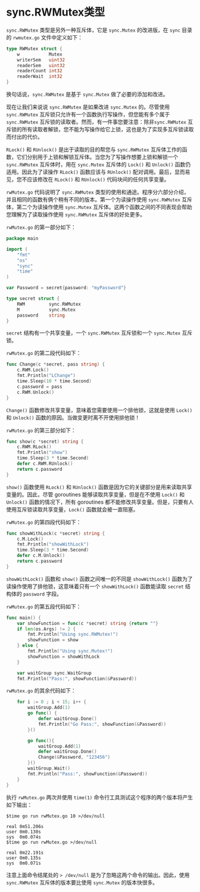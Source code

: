 # sync.RWMutex类型

`sync.RWMutex` 类型是另外一种互斥体，它是 `sync.Mutex` 的改进版，在 `sync` 目录的 `rwmutex.go` 文件中定义如下：

```go
type RWMutex struct {
    w           Mutex
    writerSem   uint32
    readerSem   uint32
    readerCount int32
    readerWait  int32
}
```

换句话说，`sync.RWMutex` 是基于 `sync.Mutex` 做了必要的添加和改进。

现在让我们来说说 `sync.RWMutex` 是如果改进 `sync.Mutex` 的。尽管使用 `sync.RWMutex` 互斥锁只允许有一个函数执行写操作，但您能有多个属于 `sync.RWMutex` 互斥锁的读取者。然而，有一件事您要注意：除非`sync.RWMutex` 互斥锁的所有读取者解锁，您不能为写操作给它上锁，这也是为了实现多互斥锁读取而付出的代价。

`RLock()` 和 `RUnlock()` 是出于读取的目的帮您与 `sync.RWMutex` 互斥体工作的函数，它们分别用于上锁和解锁互斥体。当您为了写操作想要上锁和解锁一个 `sync.RWMutex` 互斥体时，用在 `sync.Mutex` 互斥体的 `Lock()` 和 `Unlock()` 函数仍适用。因此为了读操作 `RLock()` 函数应该与 `RUnlock()` 配对调用。最后，显而易见，您不应该修改在 `RLock()` 和 `RUnlock()` 代码块间的任何共享变量。

`rwMutex.go` 代码说明了 `sync.RWMutex` 类型的使用和通途。程序分六部分介绍，并且相同的函数有俩个稍有不同的版本。第一个为读操作使用 `sync.RWMutex` 互斥体，第二个为读操作使用 `sync.Mutex` 互斥体。这两个函数之间的不同表现会帮助您理解为了读取操作使用 `sync.RWMutex` 互斥体的好处更多。

`rwMutex.go` 的第一部分如下：

```go
package main

import (
    "fmt"
    "os"
    "sync"
    "time"
)

var Password = secret{password: "myPassword"}

type secret struct {
    RWM         sync.RWMutex
    M           sync.Mutex
    password    string
}
```

`secret` 结构有一个共享变量，一个 `sync.RWMutex` 互斥锁和一个 `sync.Mutex` 互斥锁。

`rwMutex.go` 的第二段代码如下：

```go
func Change(c *secret, pass string) {
    c.RWM.Lock()
    fmt.Println("LChange")
    time.Sleep(10 * time.Second)
    c.password = pass
    c.RWM.Unlock()
}
```

`Change()` 函数修改共享变量，意味着您需要使用一个排他锁，这就是使用 `Lock()` 和 `Unlock()` 函数的原因。当做变更时离不开使用排他锁！

`rwMutex.go` 的第三部分如下：

```go
func show(c *secret) string {
    c.RWM.RLock()
    fmt.Println("show")
    time.Sleep(3 * time.Second)
    defer c.RWM.RUnlock()
    return c.password
}
```

`show()` 函数使用 `RLock()` 和 `RUnlock()` 函数是因为它的关键部分是用来读取共享变量的。因此，尽管 goroutines 能够读取共享变量，但是在不使用 `Lock()` 和 `Unlock()` 函数的情况下，所有 goroutines 都不能修改共享变量。但是，只要有人使用互斥锁读取共享变量，`Lock()` 函数就会被一直阻塞。

`rwMutex.go` 的第四段代码如下：

```go
func showWithLock(c *secret) string {
    c.M.Lock()
    fmt.Println("showWithLock")
    time.Sleep(3 * time.Second)
    defer c.M.Unlock()
    return c.password
}
```

`showWithLock()` 函数和 `show()` 函数之间唯一的不同是 `showWithLock()` 函数为了读操作使用了排他锁，这意味着只有一个 `showWithLock()` 函数能读取 `secret` 结构体的 `password` 字段。

`rwMutex.go` 的第五段代码如下：

```go
func main() {
    var showFunction = func(c *secret) string {return ""}
    if len(os.Args) != 2 {
        fmt.Println("Using sync.RWMutex!")
        showFunction = show
    } else {
        fmt.Println("Using sync.Mutex!")
        showFunction = showWithLock
    }

    var waitGroup sync.WaitGroup
    fmt.Println("Pass:", showFunction(&Password))
```

`rwMutex.go` 的其余代码如下：

```go
    for i := 0 ; i < 15; i++ {
        waitGroup.Add(1)
        go func() {
            defer waitGroup.Done()
            fmt.Println("Go Pass:", showFunction(&Password))
        }()

        go func(){
            waitGroup.Add(1)
            defer waitGroup.Done()
            Change(&Password, "123456")
        }()
        waitGroup.Wait()
        fmt.Println("Pass:", showFunction(&Password))
    }
}
```

执行 `rwMutex.go` 两次并使用 `time(1)` 命令行工具测试这个程序的两个版本将产生如下输出：

```shell
$time go run rwMutex.go 10 >/dev/null

real 0m51.206s
user 0m0.130s
sys  0m0.074s
$time go run rwMutex.go >/dev/null

real 0m22.191s
user 0m0.135s
sys  0m0.071s
```

注意上面命令结尾处的 `> /dev/null` 是为了忽略这两个命令的输出。因此，使用 `sync.RWMutex` 互斥体的版本要比使用 `sync.Mutex` 的版本快很多。